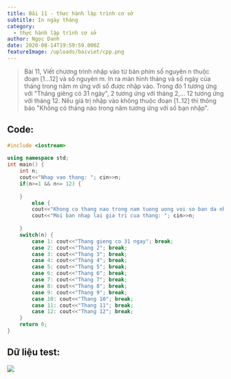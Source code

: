 ```yaml
---
title: Bài 11 - thực hành lập trình cơ sở
subtitle: In ngày tháng
category:
  - thực hành lập trình cơ sở
author: Ngọc Danh
date: 2020-08-14T19:59:59.000Z
featureImage: /uploads/baiviet/cpp.png
---
```


> Bài 11, Viết chương trình nhập vào từ bàn phím số nguyên n thuộc đoạn \[1...12\] và số nguyên m. In ra màn hình tháng và số ngày của tháng trong năm m ứng với số được nhập vào. Trong đó 1 tương ứng với "Tháng giêng có 31 ngày", 2 tương ứng với tháng 2,... 12 tương ứng với tháng 12. Nếu giá trị nhập vào không thuộc đoạn \[1..12\] thì thông báo "Không có tháng nào trong năm tương ứng với số bạn nhập".

## Code:

```c++
#include <iostream>
 
using namespace std;
int main() {
	int n;
	cout<<"Nhap vao thang: "; cin>>n;
	if(n>=1 && n<= 12) {
 
	}
		else {
		cout<<"Khong co thang nao trong nam tuong uong voi so ban da nhap"<<endl;
		cout<<"Moi ban nhap lai gia tri cua thang: "; cin>>n;
 
	}
	switch(n) {
		case 1: cout<<"Thang gieng co 31 ngay"; break;
		case 2: cout<<"Thang 2"; break;
		case 3: cout<<"Thang 3"; break;
		case 4: cout<<"Thang 4"; break;
		case 5: cout<<"Thang 5"; break;
		case 6: cout<<"Thang 6"; break;
		case 7: cout<<"Thang 7"; break;
		case 8: cout<<"Thang 8"; break;
		case 9: cout<<"Thang 9"; break;
		case 10: cout<<"Thang 10"; break;
		case 11: cout<<"Thang 11"; break;
		case 12: cout<<"Thang 12"; break;
	}
	return 0;
}
```

## Dữ liệu test:

[![](https://1.bp.blogspot.com/-NFwTd7Sd_4c/XhjfDaMuMbI/AAAAAAAAb4c/H6NhGoTBo18CitmXCcslla_pdaSOIi7WgCLcBGAsYHQ/s1600/b111.png)](https://1.bp.blogspot.com/-NFwTd7Sd_4c/XhjfDaMuMbI/AAAAAAAAb4c/H6NhGoTBo18CitmXCcslla_pdaSOIi7WgCLcBGAsYHQ/s1600/b111.png)